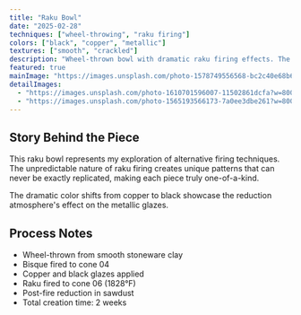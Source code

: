 ```yaml
---
title: "Raku Bowl"
date: "2025-02-28"
techniques: ["wheel-throwing", "raku firing"]
colors: ["black", "copper", "metallic"]
textures: ["smooth", "crackled"]
description: "Wheel-thrown bowl with dramatic raku firing effects. The copper glaze creates stunning metallic patterns, while the rapid cooling produces distinctive crackle patterns characteristic of raku pottery."
featured: true
mainImage: "https://images.unsplash.com/photo-1578749556568-bc2c40e68b61?w=800&h=800&fit=crop"
detailImages:
  - "https://images.unsplash.com/photo-1610701596007-11502861dcfa?w=800&h=800&fit=crop"
  - "https://images.unsplash.com/photo-1565193566173-7a0ee3dbe261?w=800&h=800&fit=crop"
---
```


## Story Behind the Piece

This raku bowl represents my exploration of alternative firing techniques. The unpredictable nature of raku firing creates unique patterns that can never be exactly replicated, making each piece truly one-of-a-kind.

The dramatic color shifts from copper to black showcase the reduction atmosphere's effect on the metallic glazes.

## Process Notes

- Wheel-thrown from smooth stoneware clay
- Bisque fired to cone 04
- Copper and black glazes applied
- Raku fired to cone 06 (1828°F)
- Post-fire reduction in sawdust
- Total creation time: 2 weeks
